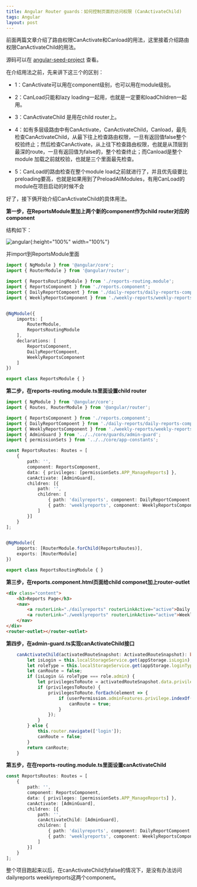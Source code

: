 ```yaml
---
title: Angular Router guards：如何控制页面的访问权限 (CanActivateChild)
tags: Angular
layout: post
---
```



前面两篇文章介绍了路由权限CanActivate和Canload的用法，这里接着介绍路由权限CanActivateChild的用法。


源码可以在 [angular-seed-project](https://github.com/hp-art/angular-seed-project) 查看。


在介绍用法之前，先来讲下这三个的区别：

- 1：CanActivate可以用在component级别，也可以用在module级别。

- 2：CanLoad只能和lazy loading一起用，也就是一定要和loadChildren一起用。

- 3：CanActivateChild 是用在child router上。

- 4：如有多层级路由中有CanActivate，CanActivateChild，Canload，最先检查CanActivateChild，从最下往上检查路由权限，一旦有返回值false整个校验终止；然后检查CanActivate，从上往下检查路由权限，也就是从顶层到最深的route，一旦有返回值为false的，整个检查终止；而Canload是整个module 加载之前就校验，也就是三个里面最先检查。

- 5：CanLoad的路由检查在整个module load之前就进行了，并且优先级要比preloading要高，也就是如果用到了PreloadAllModules，有用CanLoad的module在项目启动的时候不会


好了，接下俩开始介绍CanActivateChild的具体用法。


**第一步，在ReportsModule里加上两个新的component作为child router对应的component**


结构如下：

![angular](https://hp.github.io/assets/images/posts/angular/angular-router-canactivatedchild-1.png){:height="100%" width="100%"}

并import到ReportsModule里面
```ts
import { NgModule } from '@angular/core';
import { RouterModule } from '@angular/router';

import { ReportsRoutingModule } from './reports-routing.module';
import { ReportsComponent } from './reports.component';
import { DailyReportCompoent } from './daily-reports/daily-reports-component';
import { WeeklyReportsComponent } from './weekly-reports/weekly-reports-component';


@NgModule({
    imports: [
        RouterModule,
        ReportsRoutingModule
    ],
    declarations: [
        ReportsComponent,
        DailyReportCompoent,
        WeeklyReportsComponent
    ]
})

export class ReportsModule { }
```


**第二步，在reports-routing.module.ts里面设置child router**

```ts
import { NgModule } from '@angular/core';
import { Routes, RouterModule } from '@angular/router';

import { ReportsComponent } from './reports.component';
import { DailyReportCompoent } from './daily-reports/daily-reports-component';
import { WeeklyReportsComponent } from './weekly-reports/weekly-reports-component';
import { AdminGuard } from '../../core/guards/admin-guard';
import { permissionSets } from '../../core/app-constants';

const ReportsRoutes: Routes = [
    {
        path: '',
        component: ReportsComponent,
        data: { privileges: [permissionSets.APP_ManageReports] },
        canActivate: [AdminGuard],
        children: [{
            path: '',
            children: [
                { path: 'dailyreports', component: DailyReportCompoent },
                { path: 'weeklyreports', component: WeeklyReportsComponent }
            ]
        }]
    }
];


@NgModule({
    imports: [RouterModule.forChild(ReportsRoutes)],
    exports: [RouterModule]
})

export class ReportsRoutingModule { }
```


**第三步，在reports.component.html页面给child componet加上router-outlet**
```html
<div class="content">
    <h3>Reports Page</h3>
    <nav>
        <a routerLink="./dailyreports" routerLinkActive="active">Daily Reports</a>
        <a routerLink="./weeklyreports" routerLinkActive="active">Weekly Reports</a>
    </nav>
</div>
<router-outlet></router-outlet>
```


**第四步，在admin-guard.ts实现canActivateChild接口**

```ts
    canActivateChild(activatedRouteSnapshot: ActivatedRouteSnapshot): boolean {
        let isLogin = this.localStorageService.get(appStorage.isLogin);
        let roleType = this.localStorageService.get(appStorage.loginType);
        let canRoute = false;
        if (isLogin && roleType === role.admin) {
            let privilegesToRoute = activatedRouteSnapshot.data.privileges;
            if (privilegesToRoute) {
                privilegesToRoute.forEach(element => {
                    if (userPermission.adminFeatures.privilege.indexOf(element) !== -1) {
                        canRoute = true;
                    }
                });
            }
        } else {
            this.router.navigate(['login']);
            canRoute = false;
        }
        return canRoute;
    }
```

**第五步，在在reports-routing.module.ts里面设置canActivateChild**

```ts
const ReportsRoutes: Routes = [
    {
        path: '',
        component: ReportsComponent,
        data: { privileges: [permissionSets.APP_ManageReports] },
        canActivate: [AdminGuard],
        children: [{
            path: '',
            canActivateChild: [AdminGuard],
            children: [
                { path: 'dailyreports', component: DailyReportCompoent },
                { path: 'weeklyreports', component: WeeklyReportsComponent }
            ]
        }]
    }
];
```

整个项目跑起来以后，在canActivateChild为false的情况下，是没有办法访问dailyreports weeklyreports这两个component。
